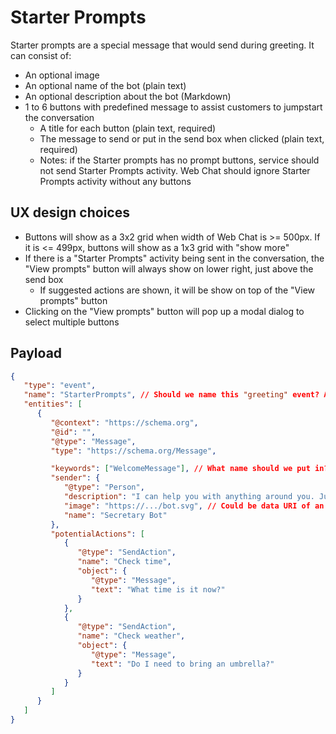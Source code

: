 # Starter Prompts

Starter prompts are a special message that would send during greeting. It can consist of:

-  An optional image
-  An optional name of the bot (plain text)
-  An optional description about the bot (Markdown)
-  1 to 6 buttons with predefined message to assist customers to jumpstart the conversation
   -  A title for each button (plain text, required)
   -  The message to send or put in the send box when clicked (plain text, required)
   -  Notes: if the Starter prompts has no prompt buttons, service should not send Starter Prompts activity. Web Chat should ignore Starter Prompts activity without any buttons

## UX design choices

- Buttons will show as a 3x2 grid when width of Web Chat is >= 500px. If it is <= 499px, buttons will show as a 1x3 grid with "show more"
- If there is a "Starter Prompts" activity being sent in the conversation, the "View prompts" button will always show on lower right, just above the send box
   - If suggested actions are shown, it will be show on top of the "View prompts" button
- Clicking on the "View prompts" button will pop up a modal dialog to select multiple buttons

## Payload

```json
{
   "type": "event",
   "name": "StarterPrompts", // Should we name this "greeting" event? And should it be camelCase, PascalCase, kebab-case?
   "entities": [
      {
         "@context": "https://schema.org",
         "@id": "",
         "@type": "Message",
         "type": "https://schema.org/Message",

         "keywords": ["WelcomeMessage"], // What name should we put in? Pre-chat message, Starter Prompts, greeting, welcome?
         "sender": {
            "@type": "Person",
            "description": "I can help you with anything around you. Just let me know.",
            "image": "https://.../bot.svg", // Could be data URI of an image.
            "name": "Secretary Bot"
         },
         "potentialActions": [
            {
               "@type": "SendAction",
               "name": "Check time",
               "object": {
                  "@type": "Message",
                  "text": "What time is it now?"
               }
            },
            {
               "@type": "SendAction",
               "name": "Check weather",
               "object": {
                  "@type": "Message",
                  "text": "Do I need to bring an umbrella?"
               }
            }
         ]
      }
   ]
}
```
